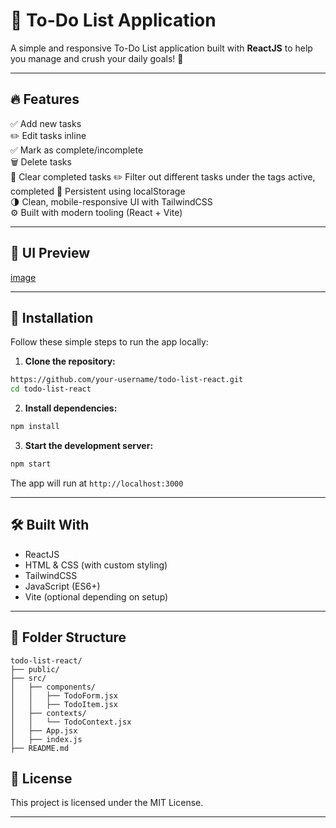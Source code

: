 # 📝 To-Do List Application

A simple and responsive To-Do List application built with **ReactJS** to help you manage and crush your daily goals! 💪

---

## 🔥 Features

✅ Add new tasks  
✏️ Edit tasks inline  
✅ Mark as complete/incomplete  
🗑️ Delete tasks  
🧹 Clear completed tasks
✏️ Filter out different tasks under the tags active, completed
💾 Persistent using localStorage  
🌗 Clean, mobile-responsive UI with TailwindCSS  
⚙️ Built with modern tooling (React + Vite)

---

## 📸 UI Preview
[image](https://github.com/user-attachments/assets/e114e96c-d967-4949-9a4a-2847064875b9)


---

## 🚀 Installation

Follow these simple steps to run the app locally:

1. **Clone the repository:**

```bash
https://github.com/your-username/todo-list-react.git
cd todo-list-react
```

2. **Install dependencies:**

```bash
npm install
```

3. **Start the development server:**

```bash
npm start
```

The app will run at `http://localhost:3000`

---

## 🛠️ Built With

* ReactJS
* HTML & CSS (with custom styling)
* TailwindCSS
* JavaScript (ES6+)
* Vite (optional depending on setup)

---

## 📂 Folder Structure

```
todo-list-react/
├── public/
├── src/
│   ├── components/
│   │   ├── TodoForm.jsx
│   │   ├── TodoItem.jsx
│   ├── contexts/
│   │   └── TodoContext.jsx
│   ├── App.jsx
│   ├── index.js
├── README.md
```



## 📜 License

This project is licensed under the MIT License.

---

